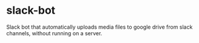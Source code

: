 # slack-bot
Slack bot that automatically uploads media files to google drive from slack channels, without running on a server. 
